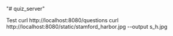"# quiz_server" 


Test
curl http://localhost:8080/questions
curl http://localhost:8080/static/stamford_harbor.jpg --output s_h.jpg
